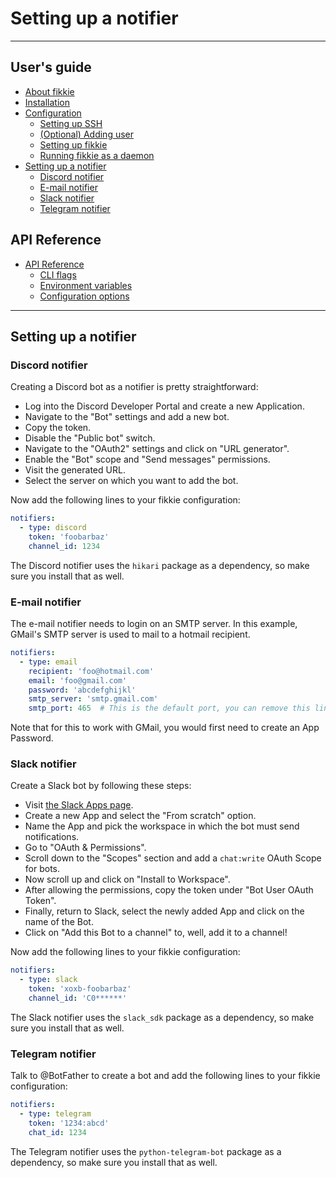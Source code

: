 # Setting up a notifier

* * *

## User's guide

* [About fikkie](./index)
* [Installation](./installation)
* [Configuration](./configuration)
  * [Setting up SSH](./configuration#setting-up-ssh)
  * [(Optional) Adding user](./configuration#adding-user)
  * [Setting up fikkie](./configuration#setting-up-fikkie)
  * [Running fikkie as a daemon](./configuration#running-fikkie-as-a-daemon)
* [Setting up a notifier](#)
  * [Discord notifier](#discord-notifier)
  * [E-mail notifier](#e-mail-notifier)
  * [Slack notifier](#slack-notifier)
  * [Telegram notifier](#telegram-notifier)


## API Reference

* [API Reference](./api)
  * [CLI flags](./api#cli-flags)
  * [Environment variables](./api#environment-variables)
  * [Configuration options](./api#configuration-options)


* * *

## Setting up a notifier

### Discord notifier

Creating a Discord bot as a notifier is pretty straightforward:

* Log into the Discord Developer Portal and create a new Application.
* Navigate to the "Bot" settings and add a new bot.
* Copy the token.
* Disable the "Public bot" switch.
* Navigate to the "OAuth2" settings and click on "URL generator".
* Enable the "Bot" scope and "Send messages" permissions.
* Visit the generated URL.
* Select the server on which you want to add the bot.

Now add the following lines to your fikkie configuration:

```yaml
notifiers:
  - type: discord
    token: 'foobarbaz'
    channel_id: 1234
```

The Discord notifier uses the `hikari` package as a dependency, so make sure you install
that as well.

### E-mail notifier

The e-mail notifier needs to login on an SMTP server. In this example, GMail's SMTP
server is used to mail to a hotmail recipient.

```yaml
notifiers:
  - type: email
    recipient: 'foo@hotmail.com'
    email: 'foo@gmail.com'
    password: 'abcdefghijkl'
    smtp_server: 'smtp.gmail.com'
    smtp_port: 465  # This is the default port, you can remove this line
```

Note that for this to work with GMail, you would first need to create an App Password.

### Slack notifier

Create a Slack bot by following these steps:

* Visit [the Slack Apps page](https://api.slack.com/apps).
* Create a new App and select the "From scratch" option.
* Name the App and pick the workspace in which the bot must send notifications.
* Go to "OAuth & Permissions".
* Scroll down to the "Scopes" section and add a `chat:write` OAuth Scope for bots.
* Now scroll up and click on "Install to Workspace".
* After allowing the permissions, copy the token under "Bot User OAuth Token".
* Finally, return to Slack, select the newly added App and click on the name of the Bot.
* Click on "Add this Bot to a channel" to, well, add it to a channel!

Now add the following lines to your fikkie configuration:

```yaml
notifiers:
  - type: slack
    token: 'xoxb-foobarbaz'
    channel_id: 'C0******'
```

The Slack notifier uses the `slack_sdk` package as a dependency, so make sure you
install that as well.

### Telegram notifier

Talk to @BotFather to create a bot and add the following lines to your fikkie
configuration:

```yaml
notifiers:
  - type: telegram
    token: '1234:abcd'
    chat_id: 1234
```

The Telegram notifier uses the `python-telegram-bot` package as a dependency,
so make sure you install that as well.
